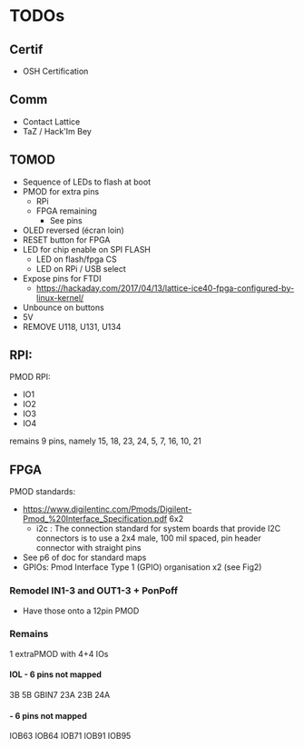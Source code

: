 # TODOs

## Certif
  * OSH Certification

## Comm
  * Contact Lattice
  * TaZ / Hack'Im Bey

## TOMOD
  * Sequence of LEDs to flash at boot
  * PMOD for extra pins
    * RPi
    * FPGA remaining
      * See pins
  * OLED reversed (écran loin)
  * RESET button for FPGA
  * LED for chip enable on SPI FLASH
    * LED on flash/fpga CS
    * LED on RPi / USB select
  * Expose pins for FTDI
    * https://hackaday.com/2017/04/13/lattice-ice40-fpga-configured-by-linux-kernel/ 
  * Unbounce on buttons
  * 5V 
  * REMOVE U118, U131, U134


## RPI:

PMOD RPI:
* IO1
* IO2
* IO3
* IO4

remains 9 pins, namely 15, 18, 23, 24, 5, 7, 16, 10, 21



## FPGA

PMOD standards:
- https://www.digilentinc.com/Pmods/Digilent-Pmod_%20Interface_Specification.pdf
6x2
  - i2c : The connection standard for system boards that provide I2C connectors is to use a 2x4 male, 100 mil spaced, pin header connector with straight pins
- See p6 of doc for standard maps
- GPIOs: Pmod Interface Type 1 (GPIO) organisation x2 (see Fig2)


### Remodel IN1-3 and OUT1-3 + PonPoff
- Have those onto a 12pin PMOD

### Remains

1 extraPMOD with 4+4 IOs

#### IOL - 6 pins not mapped
3B
5B
GBIN7
23A
23B
24A

#### - 6 pins not mapped

IOB63
IOB64
IOB71
IOB91
IOB95



